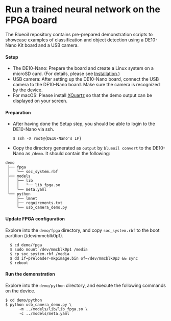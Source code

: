 # Run a trained neural network on the FPGA board

The Blueoil repository contains pre-prepared demonstration scripts to showcase examples of classification and object detection
using a DE10-Nano Kit board and a USB camera.

#### Setup

- The DE10-Nano: Prepare the board and create a Linux system on a microSD card. (For details, please see [Installation](../install/install.html).)
- USB camera: After setting up the DE10-Nano board, connect the USB camera to the DE10-Nano board.
Make sure the camera is recognized by the device.
- For macOS: Please install [XQuartz](https://www.xquartz.org) so that the demo output can be displayed on your screen.

#### Preparation

- After having done the Setup step, you should be able to login to the DE10-Nano via ssh.

      $ ssh -X root@{DE10-Nano's IP}

- Copy the directory generated as `output` by `blueoil convert` to the DE10-Nano as `/demo`. It should contain the following:

```
demo
 ├── fpga
 │   └── soc_system.rbf
 ├── models
 │   ├── lib
 │   │   └── lib_fpga.so
 │   └── meta.yaml
 └── python
     ├── lmnet
     ├── requirements.txt
     └── usb_camera_demo.py
```

#### Update FPGA configuration
Explore into the `demo/fpga` directory, and copy `soc_system.rbf` to the boot partition (/dev/mmcblk0p1).

      $ cd demo/fpga
      $ sudo mount /dev/mmcblk0p1 /media
      $ cp soc_system.rbf /media
      $ dd if=preloader-mkpimage.bin of=/dev/mmcblk0p3 && sync
      $ reboot

#### Run the demonstration
Explore into the `demo/python` directory, and execute the following commands on the device.

    $ cd demo/python
    $ python usb_camera_demo.py \
          -m ../models/lib/lib_fpga.so \
          -c ../models/meta.yaml
